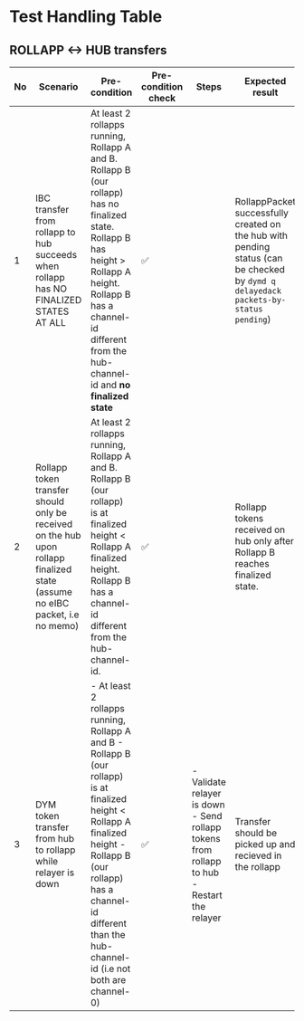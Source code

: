 # Test Handling Table

## ROLLAPP <-> HUB transfers

| No | Scenario | Pre-condition | Pre-condition check | Steps | Expected result | Expected result check | Covered By |
|----|----------|---------------|---------------------|-------|-----------------|-----------------------|------------|
| 1  | IBC transfer from rollapp to hub succeeds when rollapp has NO FINALIZED STATES AT ALL | At least 2 rollapps running, Rollapp A and B. Rollapp B (our rollapp) has no finalized state. Rollapp B has height > Rollapp A height. Rollapp B has a channel-id different from the hub-channel-id and **no finalized state**| ✅ || RollappPacket successfully created on the hub with pending status (can be checked by `dymd q delayedack packets-by-status pending`) | ✅ | [TestDelayedAck_NoFinalizedStates_EVM](../tests/ibc_grace_period_test.go#604) [TestDelayedAck_NoFinalizedStates_Wasm](../tests/ibc_grace_period_test.go#869)|
| 2  | Rollapp token transfer should only be received on the hub upon rollapp finalized state (assume no eIBC packet, i.e no memo) | At least 2 rollapps running, Rollapp A and B. Rollapp B (our rollapp) is at finalized height < Rollapp A finalized height. Rollapp B has a channel-id different from the hub-channel-id. | ✅ || Rollapp tokens received on hub only after Rollapp B reaches finalized state. | ✅ | [ibc_grace_period_test](../tests/ibc_grace_period_test.go) |
| 3  | DYM token transfer from hub to rollapp while relayer is down | - At least 2 rollapps running, Rollapp A and B - Rollapp B (our rollapp) is at finalized height < Rollapp A finalized height - Rollapp B (our rollapp) has a channel-id different than the hub-channel-id (i.e not both are channel-0)| ✅ | - Validate relayer is down - Send rollapp tokens from rollapp to hub - Restart the relayer | Transfer should be picked up and recieved in the rollapp | ✅ | [TestDelayedAck_RelayerDown_EVM](../tests/ibc_grace_period_test.go#1134) [TestDelayedAck_RelayerDown_Wasm](../tests/ibc_grace_period_test.go#1415)|

